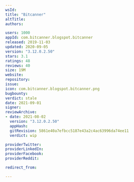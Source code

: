 ```yaml
---
wsId: 
title: "Bitcanner"
altTitle: 
authors:

users: 1000
appId: com.bitcanner.blogspot.bitcanner
released: 2019-11-03
updated: 2020-09-05
version: "3.12.0.2.50"
stars: 3.1
ratings: 48
reviews: 40
size: 19M
website: 
repository: 
issue: 
icon: com.bitcanner.blogspot.bitcanner.png
bugbounty: 
verdict: stale
date: 2021-09-01
signer: 
reviewArchive:
- date: 2021-08-02
  version: "3.12.0.2.50"
  appHash: 
  gitRevision: 5861e40a7efbcc5187e43a2c4ac63996da74ee11
  verdict: wip

providerTwitter: 
providerLinkedIn: 
providerFacebook: 
providerReddit: 

redirect_from:

---
```



